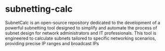 # subnetting-calc
SubnetCalc is an open-source repository dedicated to the development of a powerful subnetting tool designed to simplify and automate the process of subnet design for network administrators and IT professionals. This tool is engineered to calculate subnets tailored to specific networking scenarios, providing precise IP ranges and broadcast IPs
